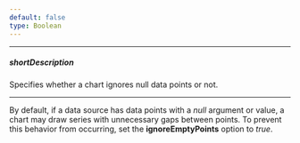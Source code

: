 ```yaml
---
default: false
type: Boolean
---
```

---
##### shortDescription
Specifies whether a chart ignores null data points or not.

---
By default, if a data source has data points with a _null_ argument or value, a chart may draw series with unnecessary gaps between points. To prevent this behavior from occurring, set the **ignoreEmptyPoints** option to *true*.